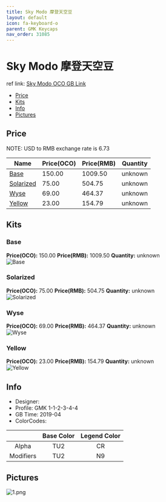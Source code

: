 ```yaml
---
title: Sky Modo 摩登天空豆
layout: default
icon: fa-keyboard-o
parent: GMK Keycaps
nav_order: 31085
---
```


# Sky Modo 摩登天空豆

ref link: [Sky Modo OCO GB Link](https://www.originativeco.com/products/sky-modo)

* [Price](#price)
* [Kits](#kits)
* [Info](#info)
* [Pictures](#pictures)


## Price  
NOTE: USD to RMB exchange rate is 6.73

| Name          | Price(OCO)    |  Price(RMB) | Quantity |
| ------------- | ------------ |  ---------- | -------- |
|[Base](#base)|150.00|1009.50|unknown|
|[Solarized](#solarized)|75.00|504.75|unknown|
|[Wyse](#wyse)|69.00|464.37|unknown|
|[Yellow](#yellow)|23.00|154.79|unknown|


## Kits
### Base
**Price(OCO):** 150.00    **Price(RMB):** 1009.50    **Quantity:** unknown  
<img src="{{ 'assets/images/gmk-keycaps/skymodo/kits_pics/base.png' | relative_url }}" alt="Base" class="image featured">

### Solarized
**Price(OCO):** 75.00    **Price(RMB):** 504.75    **Quantity:** unknown  
<img src="{{ 'assets/images/gmk-keycaps/skymodo/kits_pics/solarized.png' | relative_url }}" alt="Solarized" class="image featured">

### Wyse
**Price(OCO):** 69.00    **Price(RMB):** 464.37    **Quantity:** unknown  
<img src="{{ 'assets/images/gmk-keycaps/skymodo/kits_pics/wyse.png' | relative_url }}" alt="Wyse" class="image featured">

### Yellow
**Price(OCO):** 23.00    **Price(RMB):** 154.79    **Quantity:** unknown  
<img src="{{ 'assets/images/gmk-keycaps/skymodo/kits_pics/yellow.png' | relative_url }}" alt="Yellow" class="image featured">


## Info
* Designer: 
* Profile: GMK 1-1-2-3-4-4
* GB Time: 2019-04
* ColorCodes:

| |Base Color     | Legend Color
| :-------------: | :-------------: | :------------:
|Alpha|TU2|CR
|Modifiers|TU2|N9


## Pictures
<img src="{{ 'assets/images/gmk-keycaps/skymodo/rendering_pics/1.png' | relative_url }}" alt="1.png" class="image featured">
